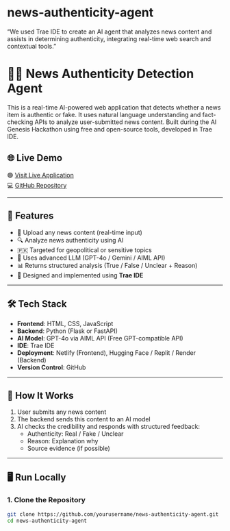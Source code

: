 # news-authenticity-agent
“We used Trae IDE to create an AI agent that analyzes news content and assists in determining authenticity, integrating real-time web search and contextual tools.”
# 🕵️‍♂️ News Authenticity Detection Agent

This is a real-time AI-powered web application that detects whether a news item is authentic or fake. It uses natural language understanding and fact-checking APIs to analyze user-submitted news content. Built during the AI Genesis Hackathon using free and open-source tools, developed in Trae IDE.

## 🌐 Live Demo

🟢 [Visit Live Application](https://your-netlify-url.netlify.app)  
💻 [GitHub Repository](https://github.com/yourusername/news-authenticity-agent)

---

## 📌 Features

- 📰 Upload any news content (real-time input)
- 🔍 Analyze news authenticity using AI
- 🇵🇰 Targeted for geopolitical or sensitive topics
- 🧠 Uses advanced LLM (GPT-4o / Gemini / AIML API)
- 📊 Returns structured analysis (True / False / Unclear + Reason)
- 🎯 Designed and implemented using **Trae IDE**

---

## 🛠️ Tech Stack

- **Frontend**: HTML, CSS, JavaScript
- **Backend**: Python (Flask or FastAPI)
- **AI Model**: GPT-4o via AIML API (Free GPT-compatible API)
- **IDE**: Trae IDE
- **Deployment**: Netlify (Frontend), Hugging Face / Replit / Render (Backend)
- **Version Control**: GitHub

---

## 🧪 How It Works

1. User submits any news content
2. The backend sends this content to an AI model
3. AI checks the credibility and responds with structured feedback:
   - Authenticity: Real / Fake / Unclear
   - Reason: Explanation why
   - Source evidence (if possible)

---

## 🖥️ Run Locally

### 1. Clone the Repository
```bash
git clone https://github.com/yourusername/news-authenticity-agent.git
cd news-authenticity-agent
